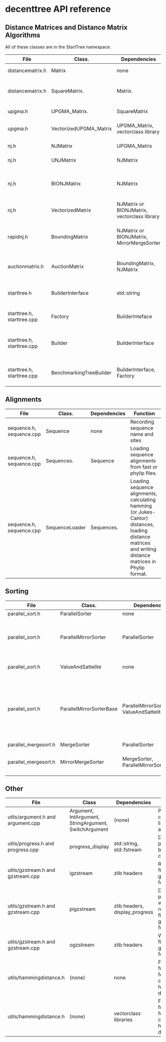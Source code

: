 <h1>decenttree API reference</h1>
<h2>Distance Matrices and Distance Matrix Algorithms</h2>

All of these classes are in the StartTree namespace.

| File    | Class.                 | Dependencies | Function |
| -----   | ----------             | ------------ | -------- |
| distancematrix.h | Matrix        | none         | 2-dimensional matrices  |
| distancematrix.h | SquareMatrix. | Matrix.      | Square matrices (and reading from phylip distance matrix files) |
| upgma.h   | UPGMA_Matrix.        | SquareMatrix | Implementation of UPGMA algorithm. |
| upgma.h | VectorizedUPGMA_Matrix | UPGMA_Matrix, vectorclass library | Vectorized implementation of UPGMA_Matrix |
| nj.h     | NJMatrix             | UPGMA_Matrix | Implementation of NJ algorithm |
| nj.h     | UNJMatrix            | NJMatrix     | Implementation of UNJ algorithm|
| nj.h     | BIONJMatrix          | NJMatrix     | Implementation or BIONJ (adds V matrix, for calculating branch lengths) |
| nj.h     | VectorizedMatrix     | NJMatrix *or* BIONJMatrix, vectorclass library | Vectorizes either NJMatrix of BIONJMatrix |
| rapidnj.h | BoundingMatrix       | NJMatrix *or* BIONJMatrix, MirrorMergeSorter | Adds S and I matrices, for branch and bound, for NJ-R or BIONJ-R |
| auctionmatrix.h | AuctionMatrix | BoundingMatrix, NJMatrix | Implementation of a reverse-auction distance matrix algorithm |
| starttree.h | BuilderInterface  | std::string   | Interface that additional distance matrix algorithms must implement.  |
| starttree.h, starttree.cpp  | Factory | BuilderInteface | Registry of distance matrix algorithms |
| starttree.h, starttree.cpp  | Builder | BuilderInterface | Used to make an individual algorithm accessible via Factory::getBuilder |
| starttree.h, starttree.cpp  | BenchmarkingTreeBuilder | BuilderInterface, Factory | Used for calling *all* for the algorithms registered via Factory::addBuilder |

<h2>Alignments</h2>

| File                     | Class.         | Dependencies | Function |
| -----                    | ----------     | ------------ | -------- |
| sequence.h, sequence.cpp | Sequence       | none         | Recording sequence name and sites|
| sequence.h, sequence.cpp | Sequences.     | Sequence     | Loading sequence alignments from fast or phylip files.|
| sequence.h, sequence.cpp | SequenceLoader | Sequences.   | Loading sequence alignments, calculating hamming (or Jukes-Cantor) distances, loading distance matrices and writing distance matrices in Phylip format.|

<h2>Sorting</h2>

| File            | Class.                   | Dependencies    | Function |
| -----           | ----------               | ------------    | -------- |
| parallel_sort.h | ParallelSorter           | none            | Interface |
| parallel_sort.h | ParallelMirrorSorter     | ParallelSorter  | Interface, for sorting one array (row of S) and mirroring the permutation in another (row of I) |
| parallel_sort.h | ValueAndSattelite        | none            | Sorting (key,value) pairs by key (and not value) |
| parallel_sort.h | ParallelMirrorSorterBase | ParallelMirrorSorter, ValueAndSattelite | Converts a ParallelSorter into a ParallelMirrorSorter (copying data from S and I rows into an auxiliary matrix of ValueAndSattelite, sorting that, and copying the result back. |
| parallel_mergesort.h | MergeSorter         | ParallelSorter  | Mergesort |
| parallel_mergesort.h | MirrorMergeSorter   | MergeSorter, ParallelMirrorSorterBase | Sorting rows of the S and I auxiliar matrices using Mergesort |

<h2>Other</h2>

| File                        | Class            | Dependencies                   | Function |
| -----                       | -----            | ------------                   | -------- |
| utils/argument.h and argument.cpp | Argument, IntArgument, StringArgument, SwitchArgument | (none) | Parsing command-line arguments |
| utils/progress.h and progress.cpp | progress_display | std::string, std::fstream      | Displaying progress bars on the console |
| utils/gzstream.h and gzstream.cpp | igzstream        | zlib headers                   | Reading files in gzip format |
| utils/gzstream.h and gzstream.cpp | pigzstream       | zlib headers, display_progress | Displaying progress while reading files in gzip format |
| utils/gzstream.h and gzstream.cpp | ogzstream        | zlib headers                   | Writing files in gzip format |
| utils/hammingdistance.h           | (none)           | none                           | Free functions for calculating hamming distances |
| utils/hammingdistance.h           | (none)           | vectorclass libraries          | Free functions for calculating hamming distances |
  